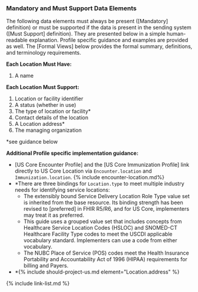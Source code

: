 
### Mandatory and Must Support Data Elements

The following data elements must always be present ([Mandatory] definition) or must be supported if the data is present in the sending system ([Must Support] definition). They are presented below in a simple human-readable explanation. Profile specific guidance and examples are provided as well. The [Formal Views] below provides the formal summary, definitions, and terminology requirements.  

**Each Location Must Have:**

1. A name

**Each Location Must Support:**

1. Location or facility identifier
2. A status (whether in use)
3. The type of location or facility*
4. Contact details of the location
5. A Location address*
6. The managing organization

*see guidance below

**Additional Profile specific implementation guidance:**

* [US Core Encounter Profile] and the [US Core Immunization Profile] link directly to US Core Location via `Encounter.location` and `Immunization.location`.
{% include encounter-location.md%}
* *There are three bindings for `Location.type` to meet multiple industry needs for identifying service locations:
   - The extensibly bound Service Delivery Location Role Type value set is inherited from the base resource. Its binding strength has been revised to [preferred] in FHIR R5/R6, and for US Core, implementers may treat it as preferred. 
   - This guide uses a grouped value set that includes concepts from Healthcare Service Location Codes (HSLOC) and SNOMED-CT Healthcare Facility Type codes to meet the USCDI applicable vocabulary standard. Implementers can use a code from either vocabulary.
   - The NUBC Place of Service (POS) codes meet the Health Insurance Portability and Accountability Act of 1996 (HIPAA) requirements for billing and Payers.
* *{% include should-project-us.md element="Location.address" %}

{% include link-list.md %}
